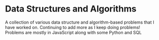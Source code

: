 # Data Structures and Algorithms
A collection of various data structure and algorithm-based problems that I have worked on. Continuing to add more as I keep doing problems! Problems are mostly in JavaScript along with some Python and SQL
